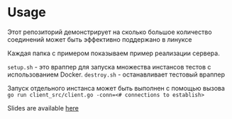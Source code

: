 # Usage
Этот репозиторий демонстрирует на сколько большое количество соединений может быть эффективно поддержано в линуксе

Каждая папка с примером показываем пример реализации сервера.

`setup.sh` - это враппер для запуска множества инстансов тестов с использованием Docker.
`destroy.sh` - останавливает тестовый враппер

Запуск отдельного инстанса может быть выполнен с помощью вызова `go run client_src/client.go -conn=<# connections to establish>`

Slides are available [here](https://speakerdeck.com/eranyanay/going-infinite-handling-1m-websockets-connections-in-go)
